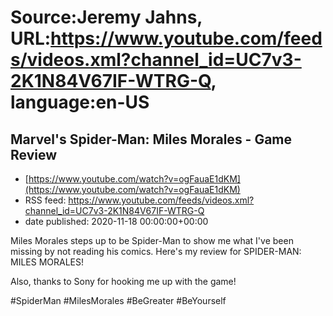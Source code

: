# Source:Jeremy Jahns, URL:https://www.youtube.com/feeds/videos.xml?channel_id=UC7v3-2K1N84V67IF-WTRG-Q, language:en-US

## Marvel's Spider-Man: Miles Morales - Game Review
 - [https://www.youtube.com/watch?v=ogFauaE1dKM](https://www.youtube.com/watch?v=ogFauaE1dKM)
 - RSS feed: https://www.youtube.com/feeds/videos.xml?channel_id=UC7v3-2K1N84V67IF-WTRG-Q
 - date published: 2020-11-18 00:00:00+00:00

Miles Morales steps up to be Spider-Man to show me what I've been missing by not reading his comics. Here's my review for SPIDER-MAN: MILES MORALES!

Also, thanks to Sony for hooking me up with the game!

#SpiderMan #MilesMorales #BeGreater #BeYourself

